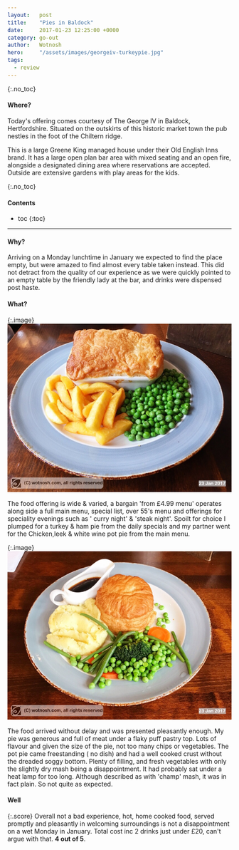 ```yaml
---
layout:   post
title:    "Pies in Baldock"
date:     2017-01-23 12:25:00 +0000
category: go-out
author:   Wotnosh
hero:     "/assets/images/georgeiv-turkeypie.jpg"
tags:
  - review
---
```


{:.no_toc}
#### Where?

Today's offering comes courtesy of The George IV in Baldock, Hertfordshire. Situated on the outskirts of this historic market town the pub nestles in the foot of the Chiltern ridge. 

This is a large Greene King managed house under their Old English Inns brand. It has a large open plan bar area with mixed seating and an open fire, alongside a designated dining area where reservations are accepted. Outside are extensive gardens with play areas for the kids.

<!-- more -->

{:.no_toc}
#### Contents

* toc
{:toc}

---

#### Why?

Arriving on a Monday lunchtime in January we expected to find the place empty, but were amazed to find almost every table taken instead. This did not detract from the quality of our experience as we were quickly pointed to an empty table by the friendly lady at the bar, and drinks were dispensed post haste. 

#### What?

{:.image}
![Turkey and ham][gergeiv-turkeypie]

The food offering is wide & varied, a bargain 'from £4.99 menu' operates along side a full main menu, special list, over 55's menu and offerings for speciality evenings such as ' curry night' & 'steak night'. Spoilt for choice I plumped for a turkey & ham pie from the daily specials and my partner went for the Chicken,leek & white wine pot pie from the main menu.

{:.image}
![Chicken, leek and white wine][gergeiv-checkenpie]

The food arrived without delay and was presented pleasantly enough. My pie was generous and full of meat under a flaky puff pastry top. Lots of flavour and given the size of the pie, not too many chips or vegetables. The pot pie came freestanding ( no dish) and had a well cooked crust without the dreaded soggy bottom. Plenty of filling, and fresh vegetables with only the slightly dry mash being a disappointment. It had probably sat under a heat lamp for too long. Although described as with 'champ' mash, it was in fact plain. So not quite as expected.

#### Well

{:.score}
Overall not a bad experience, hot, home cooked food, served promptly and pleasantly in welcoming surroundings is not a disappointment on a wet Monday in January. Total cost inc 2 drinks just under £20, can't argue with that. **4 out of 5**.

[gergeiv-turkeypie]: /assets/images/georgeiv-turkeypie.jpg
[gergeiv-checkenpie]: /assets/images/georgeiv-chickenpie.jpg